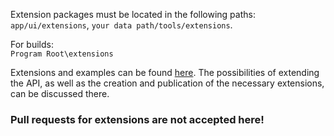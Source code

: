 Extension packages must be located in the following paths: 
``` app/ui/extensions```, ``` your data path/tools/extensions ```.  

For builds:  
``` Program Root\extensions ```

Extensions and examples can be found [here](https://github.com/DYefremov/demoneditor-extensions). 
The possibilities of extending the API, as well as the creation and publication of the necessary extensions, can be discussed there. 

### Pull requests for extensions are not accepted here!
